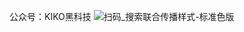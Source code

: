 公众号：KIKO黑科技
![扫码_搜索联合传播样式-标准色版](https://user-images.githubusercontent.com/75443014/206262603-e5cd493e-975f-4147-9234-b846dbad2fc7.png)
